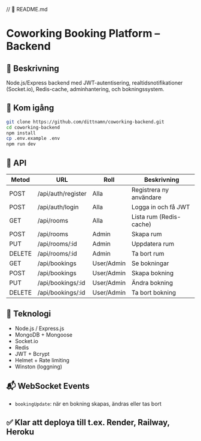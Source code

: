 // 📁 README.md
# Coworking Booking Platform – Backend

## 🧠 Beskrivning
Node.js/Express backend med JWT-autentisering, realtidsnotifikationer (Socket.io), Redis-cache, adminhantering, och bokningssystem.

## 🚀 Kom igång
```bash
git clone https://github.com/dittnamn/coworking-backend.git
cd coworking-backend
npm install
cp .env.example .env
npm run dev
```

## 🔐 API
| Metod | URL             | Roll       | Beskrivning             |
|-------|------------------|------------|--------------------------|
| POST  | /api/auth/register | Alla     | Registrera ny användare |
| POST  | /api/auth/login    | Alla     | Logga in och få JWT     |
| GET   | /api/rooms         | Alla     | Lista rum (Redis-cache) |
| POST  | /api/rooms         | Admin    | Skapa rum               |
| PUT   | /api/rooms/:id     | Admin    | Uppdatera rum           |
| DELETE| /api/rooms/:id     | Admin    | Ta bort rum             |
| GET   | /api/bookings      | User/Admin | Se bokningar         |
| POST  | /api/bookings      | User/Admin | Skapa bokning        |
| PUT   | /api/bookings/:id  | User/Admin | Ändra bokning         |
| DELETE| /api/bookings/:id  | User/Admin | Ta bort bokning       |

## 🧠 Teknologi
- Node.js / Express.js
- MongoDB + Mongoose
- Socket.io
- Redis
- JWT + Bcrypt
- Helmet + Rate limiting
- Winston (loggning)

## 📬 WebSocket Events
- `bookingUpdate`: när en bokning skapas, ändras eller tas bort

## ✅ Klar att deploya till t.ex. Render, Railway, Heroku
